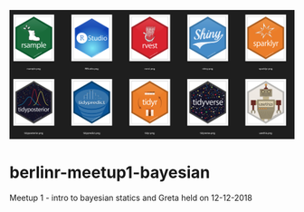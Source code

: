 ![](berlinr.png)
# berlinr-meetup1-bayesian
Meetup 1 - intro to bayesian statics and Greta held on 12-12-2018
